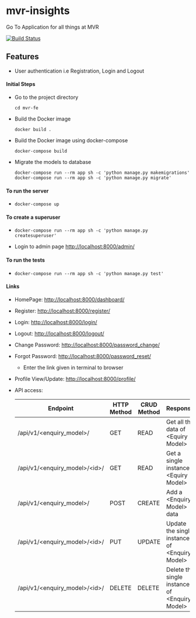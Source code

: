 # mvr-insights
Go To Application for all things at MVR

[![Build Status](https://travis-ci.org/S3Infosoft/mvr-insights.svg?branch=master)](https://travis-ci.org/S3Infosoft/mvr-insights)

## Features
- User authentication i.e Registration, Login and Logout


#### Initial Steps
- Go to the project directory
  ```
  cd mvr-fe
  ```
- Build the Docker image
  ```
  docker build .
  ```
- Build the Docker image using docker-compose
  ```
  docker-compose build
  ```
- Migrate the models to database
  ```
  docker-compose run --rm app sh -c 'python manage.py makemigrations'
  docker-compose run --rm app sh -c 'python manage.py migrate'
  ```


#### To run the server
-   ```
    docker-compose up
    ```
#### To create a superuser
- ```
  docker-compose run --rm app sh -c 'python manage.py createsuperuser'
  ```
- Login to admin page
  <http://localhost:8000/admin/>


#### To run the tests
- ```
  docker-compose run --rm app sh -c 'python manage.py test'
  ```


#### Links
- HomePage: <http://localhost:8000/dashboard/>
- Register: <http://localhost:8000/register/>
- Login: <http://localhost:8000/login/>
- Logout: <http://localhost:8000/logout/>
- Change Password: <http://localhost:8000/password_change/>
- Forgot Password: <http://localhost:8000/password_reset/>
  - Enter the link given in terminal to browser
- Profile View/Update: <http://localhost:8000/profile/>
- API access:

  | **Endpoint**                  | **HTTP Method** | **CRUD Method** | **Response**                                  |
  |-------------------------------|-----------------|-----------------|-----------------------------------------------|
  | /api/v1/\<enquiry_model>/      | GET             | READ            | Get all the data of \<Equiry Model>            |
  | /api/v1/\<enquiry_model>/\<id>/ | GET             | READ            | Get a single instance \<Equiry Model>          |
  | /api/v1/\<enquiry_model>/      | POST            | CREATE          | Add a \<Enquiry Model> data                    |
  | /api/v1/\<enquiry_model>/\<id>/ | PUT             | UPDATE          | Update the single instance of \<Enquiry Model> |
  | /api/v1/\<enquiry_model>/\<id>/ | DELETE          | DELETE          | Delete the single instance of \<Enquiry Model> |
